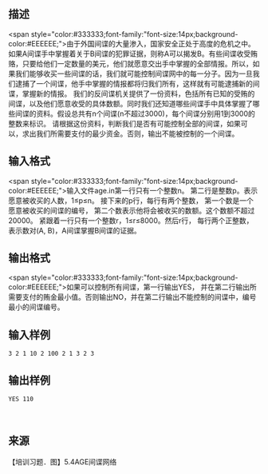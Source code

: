 ## 描述

<span style="color:#333333;font-family:"font-size:14px;background-color:#EEEEEE;">由于外国间谍的大量渗入，国家安全正处于高度的危机之中。如果A间谍手中掌握着关于B间谍的犯罪证据，则称A可以揭发B。有些间谍收受贿赂，只要给他们一定数量的美元，他们就愿意交出手中掌握的全部情报。所以，如果我们能够收买一些间谍的话，我们就可能控制间谍网中的每一分子。因为一旦我们逮捕了一个间谍，他手中掌握的情报都将归我们所有，这样就有可能逮捕新的间谍，掌握新的情报。 我们的反间谍机关提供了一份资料，色括所有已知的受贿的间谍，以及他们愿意收受的具体数额。同时我们还知道哪些间谍手中具体掌握了哪些间谍的资料。假设总共有n个间谍(n不超过3000)，每个间谍分别用1到3000的整数来标识。 请根据这份资料，判断我们是否有可能控制全部的间谍，如果可以，求出我们所需要支付的最少资金。否则，输出不能被控制的一个间谍。</span>

## 输入格式

<span style="color:#333333;font-family:"font-size:14px;background-color:#EEEEEE;">输入文件age.in第一行只有一个整数n。 第二行是整数p。表示愿意被收买的人数，1≤p≤n。 接下来的p行，每行有两个整数， 第一个数是一个愿意被收买的间谍的编号， 第二个数表示他将会被收买的数额。这个数额不超过20000。 紧跟着一行只有一个整数r，1≤r≤8000。然后r行， 每行两个正整数，表示数对(A, B)，A间谍掌握B间谍的证据。</span>

## 输出格式

<span style="color:#333333;font-family:"font-size:14px;background-color:#EEEEEE;">如果可以控制所有间谍，第一行输出YES， 并在第二行输出所需要支付的贿金最小值。否则输出NO，并在第二行输出不能控制的间谍中，编号最小的间谍编号。</span>

## 输入样例

```plaintext
3 2 1 10 2 100 2 1 3 2 3
```

## 输出样例

```plaintext
YES 110
```



 

## 来源

【培训习题．图】5.4AGE间谍网络

